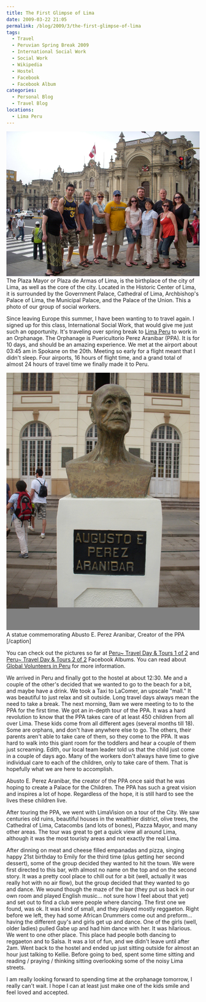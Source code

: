 ```yaml
---
title: The First Glimpse of Lima
date: 2009-03-22 21:05
permalink: /blog/2009/3/the-first-glimpse-of-lima
tags:
  - Travel
  - Peruvian Spring Break 2009
  - International Social Work
  - Social Work
  - Wikipedia
  - Hostel
  - Facebook
  - Facebook Album
categories:
  - Personal Blog
  - Travel Blog
locations: 
  - Lima Peru
---
```


![Photo of the Plaza Mayor en Lima][1] The Plaza Mayor or Plaza de Armas of Lima, is the birthplace of the city of Lima, as well as the core of the city. Located in the Historic Center of Lima, it is surrounded by the Government Palace, Cathedral of Lima, Archbishop's Palace of Lima, the Municipal Palace, and the Palace of the Union. This a photo of our group of social workers.

   [1]: /assets/media/lima-peru-group-spring-break.jpg

Since leaving Europe this summer, I have been wanting to to travel again. I signed up for this class, International Social Work, that would give me just such an opportunity. It's traveling over spring break to [Lima Peru][2] to work in an Orphanage. The Orphanage is Puericultorio Perez Aranibar (PPA). It is for 10 days, and should be an amazing experience. We met at the airport about 03:45 am in Spokane on the 20th. Meeting so early for a flight meant that I didn't sleep. Four airports, 16 hours of flight time, and a grand total of almost 24 hours of travel time we finally made it to Peru.

   [2]: http://en.wikipedia.org/wiki/Lima

![ A statue commemorating Abusto E. Perez Aranibar, Creator of the PPA    ][3] A statue commemorating Abusto E. Perez Aranibar, Creator of the PPA   [/caption] 

   [3]: /assets/media/lima-peru-statue-augusto-e-perez-aranibar.jpg

You can check out the pictures so far at [Peru~ Travel Day & Tours 1 of 2][4] and [Peru~ Travel Day & Tours 2 of 2][5] Facebook Albums. You can read about [Global Volunteers in Peru][6] for more information.

   [4]: https://www.facebook.com/media/set/?set=a.514358504716.2033743.44504407&type=1&l=642df8376d
   [5]: https://www.facebook.com/media/set/?set=a.514359866986.2033746.44504407&type=1&l=5d5ae1b5fc
   [6]: http://www.globalvolunteers.org/peru/

We arrived in Peru and finally got to the hostel at about 12:30. Me and a couple of the other's decided that we wanted to go to the beach for a bit, and maybe have a drink. We took a Taxi to LaComer, an upscale "mall." It was beautiful to just relax and sit outside. Long travel days always mean the need to take a break. The next morning, 9am we were meeting to to to the PPA for the first time. We got an in-depth tour of the PPA. It was a hard revolution to know that the PPA takes care of at least 450 children from all over Lima. These kids come from all different ages (several months till 18). Some are orphans, and don't have anywhere else to go. The others, their parents aren't able to take care of them, so they come to the PPA. It was hard to walk into this giant room for the toddlers and hear a couple of them just screaming. Edith, our local team leader told us that the child just come in a couple of days ago. Many of the workers don't always have time to give individual care to each of the children, only to take care of them. That is hopefully what we are here to accomplish.

Abusto E. Perez Aranibar, the creator of the PPA once said that he was hoping to create a Palace for the Children. The PPA has such a great vision and inspires a lot of hope. Regardless of the hope, it is still hard to see the lives these children live.

After touring the PPA, we went with LimaVision on a tour of the City. We saw centuries old ruins, beautiful houses in the wealthier district, olive trees, the Cathedral of Lima, Catacombs (and lots of bones), Plazza Mayor, and many other areas. The tour was great to get a quick view all around Lima, although it was the most touristy areas and not exactly the real Lima.

After dinning on meat and cheese filled empanadas and pizza, singing happy 21st birthday to Emily for the third time (plus getting her second dessert), some of the group decided they wanted to hit the town. We were first directed to this bar, with almost no name on the top and on the second story. It was a pretty cool place to chill out for a bit (well, actually it was really hot with no air flow), but the group decided that they wanted to go and dance. We wound though the maze of the bar (they put us back in our own room and played English music… not sure how I feel about that yet) and set out to find a club were people where dancing. The first one we found, was ok. It was kind of small, and they played mostly reggaeton. Right before we left, they had some African Drummers come out and preform… having the different guy's and girls get up and dance. One of the girls (well, older ladies) pulled Gabe up and had him dance with her. It was hilarious. We went to one other place. This place had people both dancing to reggaeton and to Salsa. It was a lot of fun, and we didn't leave until after 2am. Went back to the hostel and ended up just sitting outside for almost an hour just talking to Kellie. Before going to bed, spent some time sitting and reading / praying / thinking sitting overlooking some of the noisy Lima streets.

I am really looking forward to spending time at the orphanage tomorrow, I really can't wait. I hope I can at least just make one of the kids smile and feel loved and accepted.